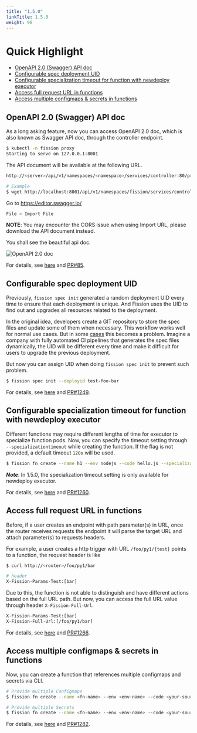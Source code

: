 ```yaml
---
title: "1.5.0"
linkTitle: 1.5.0
weight: 98
---
```


# Quick Highlight

* [OpenAPI 2.0 (Swagger) API doc](#openapi-2-0-swagger-api-doc)
* [Configurable spec deployment UID](#configurable-spec-deployment-uid)
* [Configurable specialization timeout for function with newdeploy executor](#configurable-specialization-timeout-for-function-with-newdeploy-executor)
* [Access full request URL in functions](#access-full-request-url-in-functions)
* [Access multiple configmaps & secrets in functions](#go-module-support-for-go-environment)

## OpenAPI 2.0 (Swagger) API doc  

As a long asking feature, now you can access OpenAPI 2.0 doc, which is also known as Swagger API doc, through the controller endpoint.   

```bash
$ kubectl -n fission proxy
Starting to serve on 127.0.0.1:8001
```

The API document will be available at the following URL.

```bash
http://<server>/api/v1/namespaces/<namespace>/services/controller:80/proxy/v2/apidocs.json

# Example
$ wget http://localhost:8001/api/v1/namespaces/fission/services/controller:80/proxy/v2/apidocs.json
```

Go to https://editor.swagger.io/ 

```bash
File > Import File 
```

**NOTE**: You may encounter the CORS issue when using Import URL, please download the API document instead.

You shall see the beautiful api doc.

![OpenAPI 2.0 doc](../assets/1.5.0/openapi.png)

For details, see [here](https://github.com/fission/fission/issues/1245) and [PR#85](https://github.com/fission/fission/pull/85).

## Configurable spec deployment UID 

Previously, `fission spec init` generated a random deployment UID every time to ensure that each
deployment is unique. And Fission uses the UID to find out and upgrades all resources related to the deployment. 

In the original idea, developers create a GIT repository to store the spec files and update some of them when necessary. 
This workflow works well for normal use cases. But in some [cases](https://github.com/fission/fission/issues/1232#issuecomment-511289934)
this becomes a problem. 
Imagine a company with fully automated CI pipelines that generates the spec files dynamically, 
the UID will be different every time and make it difficult for users to upgrade the previous deployment. 
 
But now you can assign UID when doing `fission spec init` to prevent such problem. 

```bash
$ fission spec init --deployid test-foo-bar
```

For details, see [here](https://github.com/fission/fission/issues/1232) and [PR#1249](https://github.com/fission/fission/pull/1249).

## Configurable specialization timeout for function with newdeploy executor

Different functions may require different lengths of time for executor to specialize function pods. Now, you can specify the timeout setting
through `--specializationtimeout` while creating the function. If the flag is not provided, a default timeout `120s` will be used.

```bash
$ fission fn create --name h1 --env nodejs --code hello.js --specializationtimeout 100 --executor newdeploy 
```

***Note***: In 1.5.0, the specialization timeout setting is only available for newdeploy executor.

For details, see [here](https://github.com/fission/fission/issues/1213) and [PR#1260](https://github.com/fission/fission/pull/1260).

## Access full request URL in functions

Before, if a user creates an endpoint with path parameter(s) in URL, once the router receives requests the endpoint it will
parse the target URL and attach parameter(s) to requests headers. 

For example, a user creates a http trigger with URL `/foo/py1/{test}` points to a function, the request header is like

```bash
$ curl http://<router>/foo/py1/bar

# header
X-Fission-Params-Test:[bar]
```

Due to this, the function is not able to distinguish and have different actions based on the full URL path. 
But now, you can access the full URL value through header `X-Fission-Full-Url`.

```bash
X-Fission-Params-Test:[bar]
X-Fission-Full-Url:[/foo/py1/bar]
```

For details, see [here](https://github.com/fission/fission/issues/1153) and [PR#1266](https://github.com/fission/fission/pull/1266).

## Access multiple configmaps & secrets in functions

Now, you can create a function that references multiple configmaps and secrets via CLI.

```bash
# Provide multiple Configmaps
$ fission fn create --name <fn-name> --env <env-name> --code <your-source> --configmap <configmap-one> --configmap <configmap-two>

# Provide multiple Secrets
$ fission fn create --name <fn-name> --env <env-name> --code <your-source> --secret <secret-one> --secret <secret-two>
```

For details, see [here](https://github.com/fission/fission/issues/1055) and [PR#1282](https://github.com/fission/fission/pull/1282).
